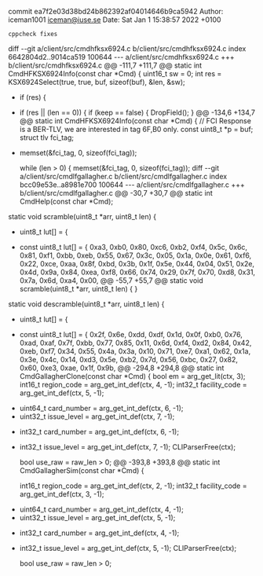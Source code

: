 commit ea7f2e03d38bd24b862392af04014646b9ca5942
Author: iceman1001 <iceman@iuse.se>
Date:   Sat Jan 1 15:38:57 2022 +0100

    cppcheck fixes

diff --git a/client/src/cmdhfksx6924.c b/client/src/cmdhfksx6924.c
index 6642804d2..9014ca519 100644
--- a/client/src/cmdhfksx6924.c
+++ b/client/src/cmdhfksx6924.c
@@ -111,7 +111,7 @@ static int CmdHFKSX6924Info(const char *Cmd) {
     uint16_t sw = 0;
     int res = KSX6924Select(true, true, buf, sizeof(buf), &len, &sw);
 
-    if (res) {
+    if (res || (len == 0)) {
         if (keep == false) {
             DropField();
         }
@@ -134,6 +134,7 @@ static int CmdHFKSX6924Info(const char *Cmd) {
     // FCI Response is a BER-TLV, we are interested in tag 6F,B0 only.
     const uint8_t *p = buf;
     struct tlv fci_tag;
+    memset(&fci_tag, 0, sizeof(fci_tag));
 
     while (len > 0) {
         memset(&fci_tag, 0, sizeof(fci_tag));
diff --git a/client/src/cmdlfgallagher.c b/client/src/cmdlfgallagher.c
index bcc09e53e..a8981e700 100644
--- a/client/src/cmdlfgallagher.c
+++ b/client/src/cmdlfgallagher.c
@@ -30,7 +30,7 @@
 static int CmdHelp(const char *Cmd);
 
 static void scramble(uint8_t *arr, uint8_t len) {
-    uint8_t lut[] = {
+    const uint8_t lut[] = {
         0xa3, 0xb0, 0x80, 0xc6, 0xb2, 0xf4, 0x5c, 0x6c, 0x81, 0xf1, 0xbb, 0xeb, 0x55, 0x67, 0x3c, 0x05,
         0x1a, 0x0e, 0x61, 0xf6, 0x22, 0xce, 0xaa, 0x8f, 0xbd, 0x3b, 0x1f, 0x5e, 0x44, 0x04, 0x51, 0x2e,
         0x4d, 0x9a, 0x84, 0xea, 0xf8, 0x66, 0x74, 0x29, 0x7f, 0x70, 0xd8, 0x31, 0x7a, 0x6d, 0xa4, 0x00,
@@ -55,7 +55,7 @@ static void scramble(uint8_t *arr, uint8_t len) {
 }
 
 static void descramble(uint8_t *arr, uint8_t len) {
-    uint8_t lut[] = {
+    const uint8_t lut[] = {
         0x2f, 0x6e, 0xdd, 0xdf, 0x1d, 0x0f, 0xb0, 0x76, 0xad, 0xaf, 0x7f, 0xbb, 0x77, 0x85, 0x11, 0x6d,
         0xf4, 0xd2, 0x84, 0x42, 0xeb, 0xf7, 0x34, 0x55, 0x4a, 0x3a, 0x10, 0x71, 0xe7, 0xa1, 0x62, 0x1a,
         0x3e, 0x4c, 0x14, 0xd3, 0x5e, 0xb2, 0x7d, 0x56, 0xbc, 0x27, 0x82, 0x60, 0xe3, 0xae, 0x1f, 0x9b,
@@ -294,8 +294,8 @@ static int CmdGallagherClone(const char *Cmd) {
     bool em = arg_get_lit(ctx, 3);
     int16_t region_code = arg_get_int_def(ctx, 4, -1);
     int32_t facility_code = arg_get_int_def(ctx, 5, -1);
-    uint64_t card_number = arg_get_int_def(ctx, 6, -1);
-    uint32_t issue_level = arg_get_int_def(ctx, 7, -1);
+    int32_t card_number = arg_get_int_def(ctx, 6, -1);
+    int32_t issue_level = arg_get_int_def(ctx, 7, -1);
     CLIParserFree(ctx);
 
     bool use_raw = raw_len > 0;
@@ -393,8 +393,8 @@ static int CmdGallagherSim(const char *Cmd) {
 
     int16_t region_code = arg_get_int_def(ctx, 2, -1);
     int32_t facility_code = arg_get_int_def(ctx, 3, -1);
-    uint64_t card_number = arg_get_int_def(ctx, 4, -1);
-    uint32_t issue_level = arg_get_int_def(ctx, 5, -1);
+    int32_t card_number = arg_get_int_def(ctx, 4, -1);
+    int32_t issue_level = arg_get_int_def(ctx, 5, -1);
     CLIParserFree(ctx);
 
     bool use_raw = raw_len > 0;
